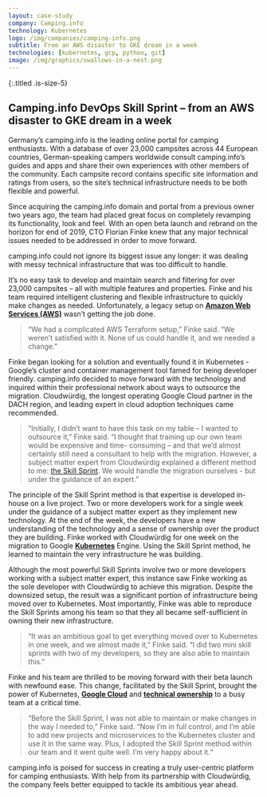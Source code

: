 ```yaml
---
layout: case-study
company: Camping.info
technology: Kubernetes
logo: /img/companies/camping-info.png
subtitle: From an AWS disaster to GKE dream in a week
technologies: [kubernetes, gcp, python, git]
image: /img/graphics/swallows-in-a-nest.png
---
```


{:.titled .is-size-5}
## Camping.info DevOps Skill Sprint – from an AWS disaster to GKE dream in a week

Germany’s camping.info is the leading online portal for camping enthusiasts. With a database of over 23,000 campsites across 44 European countries, German-speaking campers worldwide consult camping.info’s guides and apps and share their own experiences with other members of the community. Each campsite record contains specific site information and ratings from users, so the site’s technical infrastructure needs to be both flexible and powerful.

Since acquiring the camping.info domain and portal from a previous owner two years ago, the team had placed great focus on completely revamping its functionality, look and feel. With an open beta launch and rebrand on the horizon for end of 2019, CTO Florian Finke knew that any major technical issues needed to be addressed in order to move forward.

camping.info could not ignore its biggest issue any longer: it was dealing with messy technical infrastructure that was too difficult to handle.

It’s no easy task to develop and maintain search and filtering for over 23,000 campsites – all with multiple features and properties. Finke and his team required intelligent clustering and flexible infrastructure to quickly make changes as needed. Unfortunately, a legacy setup on [**Amazon Web Services (AWS)**](/technology/aws/) wasn’t getting the job done.

>“We had a complicated AWS Terraform setup,” Finke said. “We weren’t satisfied with it. None of us could handle it, and we needed a change.”

Finke began looking for a solution and eventually found it in Kubernetes - Google’s cluster and container management tool famed for being developer friendly. camping.info decided to move forward with the technology and inquired within their professional network about ways to outsource the migration. Cloudwürdig, the longest operating Google Cloud partner in the DACH region, and leading expert in cloud adoption techniques came recommended.

>“Initially, I didn’t want to have this task on my table – I wanted to outsource it,” Finke said. “I thought that training up our own team would be expensive and time- consuming – and that we’d almost certainly still need a consultant to help with the migration. However, a subject matter expert from Cloudwürdig explained a different method to me: [the Skill Sprint](/products/skill-sprint/). We would handle the migration ourselves - but under the guidance of an expert.”

The principle of the Skill Sprint method is that expertise is developed in-house on a live project. Two or more developers work for a single week under the guidance of a subject matter expert as they implement new technology. At the end of the week, the developers have a new understanding of the technology and a sense of ownership over the product they are building. Finke worked with Cloudwürdig for one week on the migration to Google [**Kubernetes**](/technology/kubernetes/) Engine. Using the Skill Sprint method, he learned to maintain the very infrastructure he was building.

Although the most powerful Skill Sprints involve two or more developers working with a subject matter expert, this instance saw Finke working as the sole developer with Cloudwürdig to achieve this migration. Despite the downsized setup, the result was a significant portion of infrastructure being moved over to Kubernetes. Most importantly, Finke was able to reproduce the Skill Sprints among his team so that they all became self-sufficient in owning their new infrastructure.

>“It was an ambitious goal to get everything moved over to Kubernetes in one week, and we almost made it,” Finke said. “I did two mini skill sprints with two of my developers, so they are also able to maintain this.”

Finke and his team are thrilled to be moving forward with their beta launch with newfound ease. This change, facilitated by the Skill Sprint, brought the power of Kubernetes, [**Google Cloud**](/technology/google-cloud-platform/) and [**technical ownership**](/technology/git/) to a busy team at a critical time.

>“Before the Skill Sprint, I was not able to maintain or make changes in the way I needed to,” Finke said. “Now I’m in full control, and I’m able to add new projects and microservices to the Kubernetes cluster and use it in the same way. Plus, I adopted the Skill Sprint method within our team and it went quite well. I’m very happy about it.“

camping.info is poised for success in creating a truly user-centric platform for camping enthusiasts. With help from its partnership with Cloudwürdig, the company feels better equipped to tackle its ambitious year ahead.
